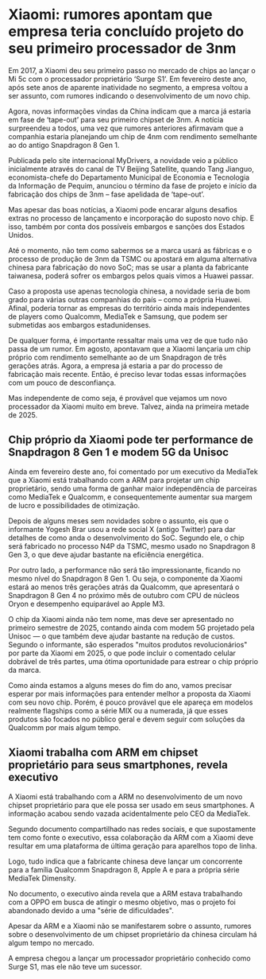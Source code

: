 # Xiaomi: rumores apontam que empresa teria concluído projeto do seu primeiro processador de 3nm

Em 2017, a Xiaomi deu seu primeiro passo no mercado de chips ao lançar o Mi 5c com o processador proprietário ‘Surge S1’. Em fevereiro deste ano, após sete anos de aparente inatividade no segmento, a empresa voltou a ser assunto, com rumores indicando o desenvolvimento de um novo chip.

Agora, novas informações vindas da China indicam que a marca já estaria em fase de ‘tape-out’ para seu primeiro chipset de 3nm. A notícia surpreendeu a todos, uma vez que rumores anteriores afirmavam que a companhia estaria planejando um chip de 4nm com rendimento semelhante ao do antigo Snapdragon 8 Gen 1.

Publicada pelo site internacional MyDrivers, a novidade veio a público inicialmente através do canal de TV Beijing Satellite, quando Tang Jianguo, economista-chefe do Departamento Municipal de Economia e Tecnologia da Informação de Pequim, anunciou o término da fase de projeto e início da fabricação dos chips de 3nm – fase apelidada de ‘tape-out’.

Mas apesar das boas notícias, a Xiaomi pode encarar alguns desafios extras no processo de lançamento e incorporação do suposto novo chip. E isso, também por conta dos possíveis embargos e sanções dos Estados Unidos.

Até o momento, não tem como sabermos se a marca usará as fábricas e o processo de produção de 3nm da TSMC ou apostará em alguma alternativa chinesa para fabricação do novo SoC; mas se usar a planta da fabricante taiwanesa, poderá sofrer os embargos pelos quais vimos a Huawei passar.

Caso a proposta use apenas tecnologia chinesa, a novidade seria de bom grado para várias outras companhias do país – como a própria Huawei. Afinal, poderia tornar as empresas do território ainda mais independentes de players como Qualcomm, MediaTek e Samsung, que podem ser submetidas aos embargos estadunidenses.

De qualquer forma, é importante ressaltar mais uma vez de que tudo não passa de um rumor. Em agosto, apontavam que a Xiaomi lançaria um chip próprio com rendimento semelhante ao de um Snapdragon de três gerações atrás. Agora, a empresa já estaria a par do processo de fabricação mais recente. Então, é preciso levar todas essas informações com um pouco de desconfiança.

Mas independente de como seja, é provável que vejamos um novo processador da Xiaomi muito em breve. Talvez, ainda na primeira metade de 2025.

## Chip próprio da Xiaomi pode ter performance de Snapdragon 8 Gen 1 e modem 5G da Unisoc

Ainda em fevereiro deste ano, foi comentado por um executivo da MediaTek que a Xiaomi está trabalhando com a ARM para projetar um chip proprietário, sendo uma forma de ganhar maior independência de parceiras como MediaTek e Qualcomm, e consequentemente aumentar sua margem de lucro e possibilidades de otimização.

Depois de alguns meses sem novidades sobre o assunto, eis que o informante Yogesh Brar usou a rede social X (antigo Twitter) para dar detalhes de como anda o desenvolvimento do SoC. Segundo ele, o chip será fabricado no processo N4P da TSMC, mesmo usado no Snapdragon 8 Gen 3, o que deve ajudar bastante na eficiência energética.

Por outro lado, a performance não será tão impressionante, ficando no mesmo nível do Snapdragon 8 Gen 1. Ou seja, o componente da Xiaomi estará ao menos três gerações atrás da Qualcomm, que apresentará o Snapdragon 8 Gen 4 no próximo mês de outubro com CPU de núcleos Oryon e desempenho equiparável ao Apple M3.

O chip da Xiaomi ainda não tem nome, mas deve ser apresentado no primeiro semestre de 2025, contando ainda com modem 5G projetado pela Unisoc — o que também deve ajudar bastante na redução de custos. Segundo o informante, são esperados "muitos produtos revolucionários" por parte da Xiaomi em 2025, o que pode incluir o comentado celular dobrável de três partes, uma ótima oportunidade para estrear o chip próprio da marca.

Como ainda estamos a alguns meses do fim do ano, vamos precisar esperar por mais informações para entender melhor a proposta da Xiaomi com seu novo chip. Porém, é pouco provável que ele apareça em modelos realmente flagships como a série MIX ou a numerada, já que esses produtos são focados no público geral e devem seguir com soluções da Qualcomm por mais algum tempo.

## Xiaomi trabalha com ARM em chipset proprietário para seus smartphones, revela executivo

A Xiaomi está trabalhando com a ARM no desenvolvimento de um novo chipset proprietário para que ele possa ser usado em seus smartphones. A informação acabou sendo vazada acidentalmente pelo CEO da MediaTek.

Segundo documento compartilhado nas redes sociais, e que supostamente tem como fonte o executivo, essa colaboração da ARM com a Xiaomi deve resultar em uma plataforma de última geração para aparelhos topo de linha.

Logo, tudo indica que a fabricante chinesa deve lançar um concorrente para a família Qualcomm Snapdragon 8, Apple A e para a própria série MediaTek Dimensity.

No documento, o executivo ainda revela que a ARM estava trabalhando com a OPPO em busca de atingir o mesmo objetivo, mas o projeto foi abandonado devido a uma "série de dificuldades".

Apesar da ARM e a Xiaomi não se manifestarem sobre o assunto, rumores sobre o desenvolvimento de um chipset proprietário da chinesa circulam há algum tempo no mercado.

A empresa chegou a lançar um processador proprietário conhecido como Surge S1, mas ele não teve um sucessor.
